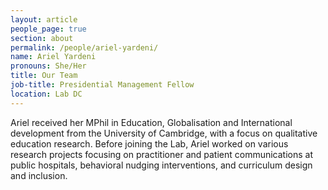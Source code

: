 ```yaml
---
layout: article
people_page: true
section: about
permalink: /people/ariel-yardeni/
name: Ariel Yardeni
pronouns: She/Her
title: Our Team
job-title: Presidential Management Fellow
location: Lab DC
---
```


Ariel received her MPhil in Education, Globalisation and International development from the University of Cambridge, with a focus on qualitative education research. Before joining the Lab, Ariel worked on various research projects focusing on practitioner and patient communications at public hospitals, behavioral nudging interventions, and curriculum design and inclusion.
